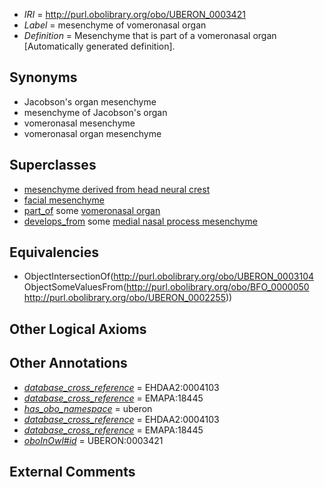  * *IRI* = http://purl.obolibrary.org/obo/UBERON_0003421
 * *Label* = mesenchyme of vomeronasal organ
 * *Definition* = Mesenchyme that is part of a vomeronasal organ [Automatically generated definition].

## Synonyms

 * Jacobson's organ mesenchyme
 * mesenchyme of Jacobson's organ
 * vomeronasal mesenchyme
 * vomeronasal organ mesenchyme

## Superclasses

 * [mesenchyme derived from head neural crest](../../UBERON/13/UBERON_0007213.md)
 * [facial mesenchyme](../../UBERON/91/UBERON_0009891.md)
 * [part_of](../../BFO/50/BFO_0000050.md) some [vomeronasal organ](../../UBERON/55/UBERON_0002255.md)
 * [develops_from](../../RO/02/RO_0002202.md) some [medial nasal process mesenchyme](../../UBERON/04/UBERON_0009204.md)

## Equivalencies

 * ObjectIntersectionOf(<http://purl.obolibrary.org/obo/UBERON_0003104> ObjectSomeValuesFrom(<http://purl.obolibrary.org/obo/BFO_0000050> <http://purl.obolibrary.org/obo/UBERON_0002255>))

## Other Logical Axioms


## Other Annotations

 * *[database_cross_reference](../../ef/oboInOwl#hasDbXref.md)* = EHDAA2:0004103
 * *[database_cross_reference](../../ef/oboInOwl#hasDbXref.md)* = EMAPA:18445
 * *[has_obo_namespace](../../ce/oboInOwl#hasOBONamespace.md)* = uberon
 * *[database_cross_reference](../../ef/oboInOwl#hasDbXref.md)* = EHDAA2:0004103
 * *[database_cross_reference](../../ef/oboInOwl#hasDbXref.md)* = EMAPA:18445
 * *[oboInOwl#id](../../id/oboInOwl#id.md)* = UBERON:0003421

## External Comments

